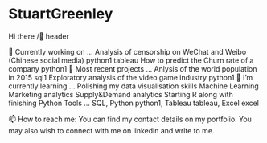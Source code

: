 # StuartGreenley

Hi there /👋
header

🚧 Currently working on ...
Analysis of censorship on WeChat and Weibo (Chinese social media) python1 tableau
How to predict the Churn rate of a company python1
🔭 Most recent projects ...
Anlysis of the world population in 2015 sql1
Exploratory analysis of the video game industry python1
🌱 I’m currently learning ...
Polishing my data visualisation skills
Machine Learning
Marketing analytics
Supply&Demand analytics
Starting R along with finishing Python
Tools ...
SQL, Python python1, Tableau tableau,  Excel excel

📫 How to reach me:
You can find my contact details on my portfolio. You may also wish to connect with me on linkedin and write to me.
